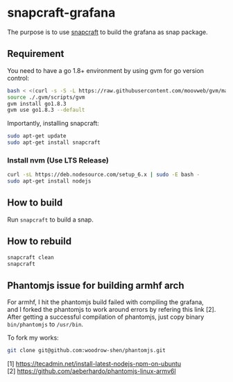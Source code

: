 # snapcraft-grafana

The purpose is to use [snapcraft](https://github.com/snapcore/snapcraft) to build the grafana as snap package.  

## Requirement

You need to have a go 1.8+ environment by using gvm for go version control:
```bash
bash < <(curl -s -S -L https://raw.githubusercontent.com/moovweb/gvm/master/binscripts/gvm-installer)
source ./.gvm/scripts/gvm
gvm install go1.8.3
gvm use go1.8.3 --default
```

Importantly, installing snapcraft:
```bash
sudo apt-get update
sudo apt-get install snapcraft
```

### Install nvm (Use LTS Release)

```bash
curl -sL https://deb.nodesource.com/setup_6.x | sudo -E bash -
sudo apt-get install nodejs
```

## How to build

Run `snapcraft` to build a snap.

## How to rebuild

```bash
snapcraft clean
snapcraft
```

## Phantomjs issue for building armhf arch

For armhf, I hit the phantomjs build failed with compiling the grafana,  
and I forked the phantomjs to work around errors by refering this link [2].
After getting a successful compilation of phantomjs, just copy binary  
`bin/phantomjs` to `/usr/bin`.

To fork my works:

```bash
git clone git@github.com:woodrow-shen/phantomjs.git
```
[1] https://tecadmin.net/install-latest-nodejs-npm-on-ubuntu  
[2] https://github.com/aeberhardo/phantomjs-linux-armv6l 

